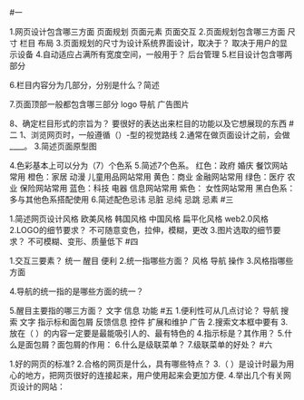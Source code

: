 #一

1.网页设计包含哪三方面
页面规划 页面元素 页面交互
2.页面规划包含哪三方面
尺寸 栏目 布局
3.页面规划的尺寸为设计系统界面设计，取决于？
取决于用户的显示设备
4.自动适应占满所有宽度空间，一般用于？
后台管理
5.栏目设计包含哪两部分

6.栏目内容分为几部分，分别是什么？简述

7.页面顶部一般都包含哪三部分
logo 导航 广告图片

8、确定栏目形式的宗旨为？
要很好的表达出来栏目的功能以及它想展现的东西
#二
1、浏览网页时，一般遵循（）-型的视觉路线
2.通常在做页面设计之前，会做____。
3.简述页面原型图

4.色彩基本上可以分为（7）个色系
5.简述7个色系。
红色：政府 婚庆 餐饮网站常用 
橙色：家居 动漫 儿童用品网站常用
黄色：商业 金融网站常用
绿色：医疗 农业 保险网站常用
蓝色：科技 电器 信息网站常用
紫色： 女性网站常用
黑白色系：多与其他色系搭配使用
6.简述配色忌讳
忌脏 忌纯 忌跳 忌素
#三

1.简述网页设计风格
欧美风格 韩国风格 中国风格 扁平化风格 web2.0风格
2.LOGO的细节要求？
不可随意变色，拉伸，模糊，更改
3.图片选取的细节要求？
不可模糊、变形、质量低下
#四

1.交互三要素？
统一 醒目 便利
2.统一指哪些方面？
风格 导航 操作
3.风格指哪些方面

4.导航的统一指的是哪些方面的统一？

5.醒目主要指的哪三方面？
文字 信息 功能
#五
1.便利性可从几点讨论？
导航 搜索 文字 指示标和面包屑 反馈信息 控件 扩展和维护 广告
2.搜索文本框中要有
3.放在（ ）的内容一定要是最能吸引人的、最有特色的
4.指示标是？其作用？
5.什么是面包屑？面包屑的作用：
6.什么是级联菜单？
7.级联菜单的好处？
#六

1.好的网页的标准?
2.合格的网页是什么，具有哪些特点？
3.（ ）是设计时最为用心的地方，把网页很好的连接起来，用户使用起来会更加方便.
4.举出几个有关网页设计的网站：
